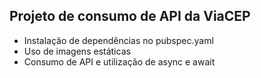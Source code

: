 ## Projeto de consumo de API da ViaCEP

- Instalação de dependências no pubspec.yaml
- Uso de imagens estáticas
- Consumo de API e utilização de async e await